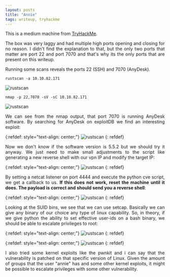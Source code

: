 ```yaml
---
layout: posts
title: "Annie"
tags: writeup, tryhackme
---
```


This is a medium machine from [TryHackMe](https://tryhackme.com/room/annie).

<p style='text-align: justify;'>
The box was very laggy and had multiple high ports opening and closing for no reason. I didn't find the explanation to that, but the only two ports that matter are port 22 and port 7070 and that's why its the only ports that are present on this writeup.

Running some scans reveals the ports 22 (SSH) and 7070 (AnyDesk).

</p>

```rustscan -a 10.10.82.171```

![rustscan](/assets/annie/1.png)

```nmap -p 22,7070 -sV -sC 10.10.82.171```

![rustscan](/assets/annie/2.png)

<p style='text-align: justify;'>
We can see from the nmap output, that port 7070 is running AnyDesk software. By searching for AnyDesk on exploitDB we find an interesting exploit:
</p>

{:refdef: style="text-align: center;"}
![rustscan](/assets/annie/3.png)
{: refdef}

<p style='text-align: justify;'>
Now we don't know if the software version is 5.5.2 but we should try it anyway. We just need to make small adjustments to the script like generating a new reverse shell with our vpn IP and modify the target IP:
</p>

{:refdef: style="text-align: center;"}
![rustscan](/assets/annie/4.png)
{: refdef}

<p style='text-align: justify;'>
By setting a netcat listener on port 4444 and execute the python cve script, we get a callback to us. <strong>If this does not work, reset the machine until it does. The payload is correct and should send you a reverse shell</strong>:
</p>

{:refdef: style="text-align: center;"}
![rustscan](/assets/annie/5.png)
{: refdef}

<p style='text-align: justify;'>
Looking at the SUID bins, we see that we can use setcap. Basically we can give any binary of our choice any type of linux capability. So, in theory, if we give python the ability to set effective user-ids on a bash binary, we should be able to escalate privileges to root:
</p>

{:refdef: style="text-align: center;"}
![rustscan](/assets/annie/6.png)
{: refdef}

{:refdef: style="text-align: center;"}
![rustscan](/assets/annie/7.png)
{: refdef}

<p style='text-align: justify;'>
I also tried some kernel exploits like the pwnkit and i can say that the vulnerability is patched on that specific version of Linux. Given the amount of groups that the user "annie" has and some other kernel exploits, it might be possible to escalate privileges with some other vulnerability.
</p>

